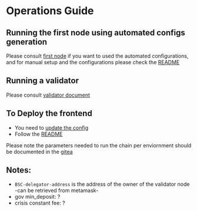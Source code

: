 # Operations Guide


## Running the first node using automated configs generation

Please consult [first node](./docker/genesis/) if you want to used the automated configurations, and for manual setup and the configurations please check the [README](./readme.md)

## Running a validator

Please consult [validator document](./docker/validator/)

## To Deploy the frontend 

- You need to [update the config](./frontend/public/config.js)
- Follow the [README](./frontend/README.md)



Please note the parameters needed to run the chain per enviornment should be documented in the [gitea](https://docs.grid.tf)


## Notes:
- `BSC-delegator-address` is the address of the owner of the validator node -can be retrieved from metamask-
- gov min_deposit: ?
- crisis constant fee: ?